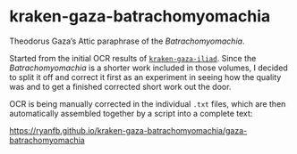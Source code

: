 # kraken-gaza-batrachomyomachia

Theodorus Gaza’s Attic paraphrase of the *Batrachomyomachia*.

Started from the initial OCR results of [`kraken-gaza-iliad`](https://github.com/ryanfb/kraken-gaza-iliad). Since the *Batrachomyomachia* is a shorter work included in those volumes, I decided to split it off and correct it first as an experiment in seeing how the quality was and to get a finished corrected short work out the door.

OCR is being manually corrected in the individual `.txt` files, which are then automatically assembled together by a script into a complete text:

<https://ryanfb.github.io/kraken-gaza-batrachomyomachia/gaza-batrachomyomachia>

